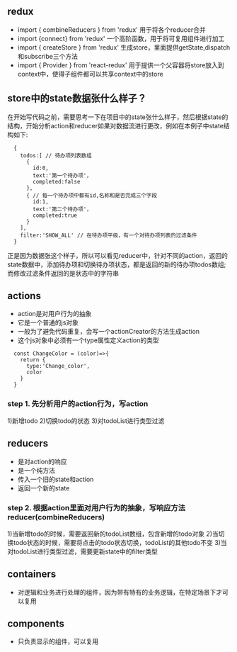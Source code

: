 ## redux
  - import { combineReducers } from 'redux' 用于将各个reducer合并
  - import {connect} from 'redux' 一个高阶函数，用于将可复用组件进行加工
  - import { createStore } from 'redux' 生成store，里面提供getState,dispatch和subscribe三个方法
  - import { Provider } from 'react-redux' 用于提供一个父容器将store放入到context中，使得子组件都可以共享context中的store

## store中的state数据张什么样子？
在开始写代码之前，需要思考一下在项目中的state张什么样子，然后根据state的结构，开始分析action和reducer如果对数据流进行更改，例如在本例子中state结构如下:

```
  {
    todos:[ // 待办项列表数组
      {
        id:0,
        text:'第一个待办项'，
        completed:false
      },
      { // 每一个待办项中都有id,名称和是否完成三个字段
        id:1,      
        text:'第二个待办项'，
        completed:true
      }
    ],
    filter:'SHOW_ALL' // 在待办项平级，有一个对待办项列表的过滤条件
  }
```
正是因为数据张这个样子，所以可以看见reducer中，针对不同的action，返回的state数据中，添加待办项和切换待办项状态，都是返回的新的待办项todos数组;而修改过滤条件返回的是状态中的字符串

## actions
  - action是对用户行为的抽象
  - 它是一个普通的js对象
  - 一般为了避免代码重复，会写一个actionCreator的方法生成action
  - 这个js对象中必须有一个type属性定义action的类型

```
  const ChangeColor = (color)=>{
    return {
      type:'Change_color',
      color
    }
  }
```
### step 1. 先分析用户的action行为，写action
  1)新增todo
  2)切换todo的状态
  3)对todoList进行类型过滤
## reducers
  - 是对action的响应
  - 是一个纯方法
  - 传入一个旧的state和action
  - 返回一个新的state

### step 2. 根据action里面对用户行为的抽象，写响应方法reducer(combineReducers)
  1)当新增todo的时候，需要返回新的todoList数组，包含新增的todo对象
  2)当切换todo状态的时候，需要将点击的todo状态切换，todoList的其他todo不变
  3)当对todoList进行类型过滤，需要更新state中的filter类型

## containers
  - 对逻辑和业务进行处理的组件，因为带有特有的业务逻辑，在特定场景下才可以复用
## components
  - 只负责显示的组件，可以复用

